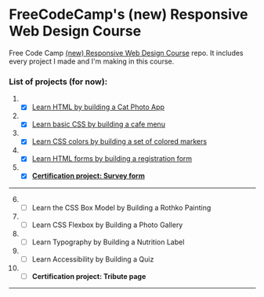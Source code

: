 # FreeCodeCamp's (new) Responsive Web Design Course

Free Code Camp [(new) Responsive Web Design Course](https://www.freecodecamp.org/learn/2022/responsive-web-design) repo. It includes every project I made and I'm making in this course.

### List of projects (for now):
1. - [x] [Learn HTML by building a Cat Photo App](https://github.com/salvarez96/FCC-responsive-web-design/tree/main/New%20responsive%20web%20design%20course/First%20project)
2. - [x] [Learn basic CSS by building a cafe menu](https://github.com/salvarez96/FCC-responsive-web-design/tree/main/New%20responsive%20web%20design%20course/Second%20project)
3. - [x] [Learn CSS colors by building a set of colored markers](https://github.com/salvarez96/FCC-responsive-web-design/tree/main/New%20responsive%20web%20design%20course/Third%20project)
4. - [x] [Learn HTML forms by building a registration form](https://github.com/salvarez96/FCC-responsive-web-design/tree/main/New%20responsive%20web%20design%20course/Fourth%20project)
5. - [x] [**Certification project: Survey form**](https://github.com/salvarez96/FCC-responsive-web-design/tree/main/New%20responsive%20web%20design%20course/Fifth%20project)
------
6. - [ ] Learn the CSS Box Model by Building a Rothko Painting
7. - [ ] Learn CSS Flexbox by Building a Photo Gallery
8. - [ ] Learn Typography by Building a Nutrition Label
9. - [ ] Learn Accessibility by Building a Quiz
10. - [ ] **Certification project: Tribute page**
------
